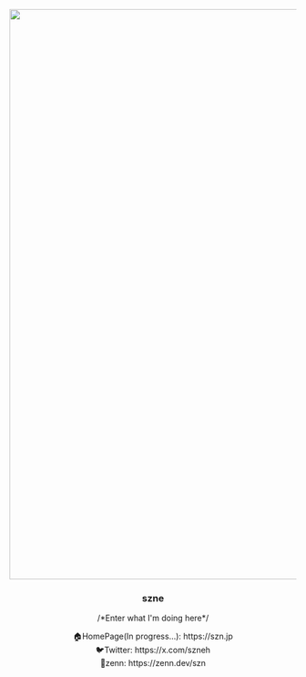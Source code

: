 <p align="center">
    <img src="https://pbs.twimg.com/media/GE3qViDbgAAtMjq?format=jpg&name=4096x4096" width="1000">
</p>
<h3 align="center">
    <a>szne</a>
</h3>
<p align="center">
    /*Enter what I'm doing here*/
</p>
<p align="center">
    🏠HomePage(In progress...): https://szn.jp</br>
    🐦Twitter: https://x.com/szneh</br>
    🔗zenn: https://zenn.dev/szn
</p>
